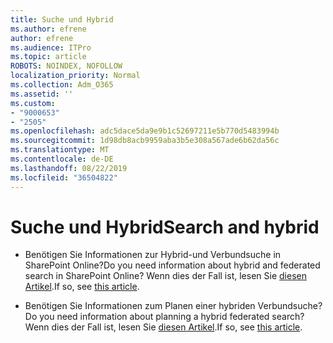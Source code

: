 ```yaml
---
title: Suche und Hybrid
ms.author: efrene
author: efrene
ms.audience: ITPro
ms.topic: article
ROBOTS: NOINDEX, NOFOLLOW
localization_priority: Normal
ms.collection: Adm_O365
ms.assetid: ''
ms.custom:
- "9000653"
- "2505"
ms.openlocfilehash: adc5dace5da9e9b1c52697211e5b770d5483994b
ms.sourcegitcommit: 1d98db8acb9959aba3b5e308a567ade6b62da56c
ms.translationtype: MT
ms.contentlocale: de-DE
ms.lasthandoff: 08/22/2019
ms.locfileid: "36504822"
---
```

# <a name="search-and-hybrid"></a><span data-ttu-id="67769-102">Suche und Hybrid</span><span class="sxs-lookup"><span data-stu-id="67769-102">Search and hybrid</span></span>

- <span data-ttu-id="67769-103">Benötigen Sie Informationen zur Hybrid-und Verbundsuche in SharePoint Online?</span><span class="sxs-lookup"><span data-stu-id="67769-103">Do you need information about hybrid and federated search in SharePoint Online?</span></span> <span data-ttu-id="67769-104">Wenn dies der Fall ist, lesen Sie [diesen Artikel](https://docs.microsoft.com/sharepoint/hybrid/hybrid-search-in-sharepoint).</span><span class="sxs-lookup"><span data-stu-id="67769-104">If so, see [this article](https://docs.microsoft.com/sharepoint/hybrid/hybrid-search-in-sharepoint).</span></span>

- <span data-ttu-id="67769-105">Benötigen Sie Informationen zum Planen einer hybriden Verbundsuche?</span><span class="sxs-lookup"><span data-stu-id="67769-105">Do you need information about planning a hybrid federated search?</span></span>  <span data-ttu-id="67769-106">Wenn dies der Fall ist, lesen Sie [diesen Artikel](https://docs.microsoft.com/sharepoint/hybrid/plan-hybrid-federated-search).</span><span class="sxs-lookup"><span data-stu-id="67769-106">If so, see [this article](https://docs.microsoft.com/sharepoint/hybrid/plan-hybrid-federated-search).</span></span>



